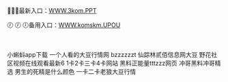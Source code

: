 <p>
	🕺🕺🕺最新入口：<a href="http://www.baidu.com/link?url=6MA2SWnO3Raqke39an_0PUxosM6ZrUGzi1BN9tNnlPW&wd">WWW.3kom.PPT</a> 
	<p>
		🕖
🕖
🕖备用入口：<a href="http://www.baidu.com/link?url=6MA2SWnO3Raqke39an_0PUxosM6ZrUGzi1BN9tNnlPW&wd">WWW.komskm.UPOU</a> 
	</p>
	<p>
		<br />
	</p>
	<p>
		小蝌蚪app下载
一个人看的大豆行情网
bzzzzzzt
仙踪林贰佰信息网大豆
野花社区视频在线观看最新6
1卡2卡三卡4卡网站
黑料正能量tttzzz网页
冲哥黑料冲哥精选
男生的死精是什么颜色
一卡二卡老狼大豆行情
	</p>
